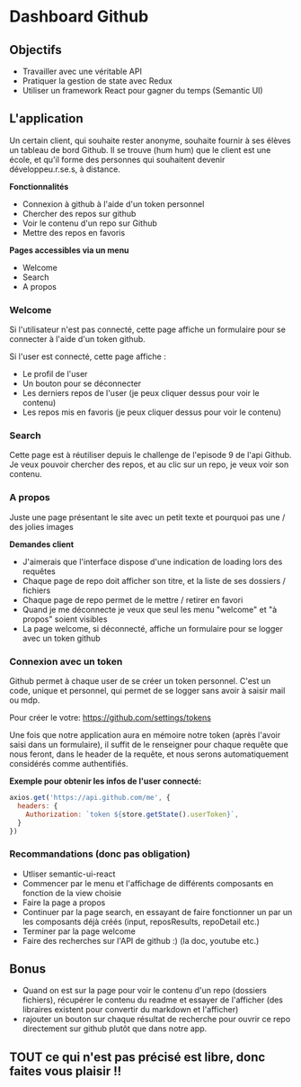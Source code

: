 # Dashboard Github

## Objectifs

* Travailler avec une véritable API
* Pratiquer la gestion de state avec Redux
* Utiliser un framework React pour gagner du temps (Semantic UI)

## L'application

Un certain client, qui souhaite rester anonyme, souhaite fournir à ses élèves un tableau de bord Github. Il se trouve (hum hum) que le client est une école, et qu'il forme des personnes qui souhaitent devenir développeu.r.se.s, à distance.

**Fonctionnalités**

* Connexion à github à l'aide d'un token personnel
* Chercher des repos sur github
* Voir le contenu d'un repo sur Github
* Mettre des repos en favoris

**Pages accessibles via un menu**

* Welcome
* Search
* A propos

### Welcome

Si l'utilisateur n'est pas connecté, cette page affiche un formulaire pour se connecter à l'aide d'un token github.

Si l'user est connecté, cette page affiche :

* Le profil de l'user
* Un bouton pour se déconnecter
* Les derniers repos de l'user (je peux cliquer dessus pour voir le contenu)
* Les repos mis en favoris (je peux cliquer dessus pour voir le contenu)

### Search

Cette page est à réutiliser depuis le challenge de l'episode 9 de l'api Github. Je veux pouvoir chercher des repos, et au clic sur un repo, je veux voir son contenu.

### A propos

Juste une page présentant le site avec un petit texte et pourquoi pas une / des jolies images

**Demandes client**

* J'aimerais que l'interface dispose d'une indication de loading lors des requêtes
* Chaque page de repo doit afficher son titre, et la liste de ses dossiers / fichiers
* Chaque page de repo permet de le mettre / retirer en favori
* Quand je me déconnecte je veux que seul les menu "welcome" et "à propos" soient visibles
* La page welcome, si déconnecté, affiche un formulaire pour se logger avec un token github

### Connexion avec un token

Github permet à chaque user de se créer un token personnel. C'est un code, unique et personnel, qui permet de se logger sans avoir à saisir mail ou mdp.

Pour créer le votre: https://github.com/settings/tokens

Une fois que notre application aura en mémoire notre token (après l'avoir saisi dans un formulaire), il suffit de le renseigner pour chaque requête que nous feront, dans le header de la requête, et nous serons automatiquement considérés comme authentifiés.

**Exemple pour obtenir les infos de l'user connecté:**

```javascript
axios.get('https://api.github.com/me', {
  headers: {
    Authorization: `token ${store.getState().userToken}`,
  }
})
```

### Recommandations (donc pas obligation)

* Utliser semantic-ui-react
* Commencer par le menu et l'affichage de différents composants en fonction de la view choisie
* Faire la page a propos
* Continuer par la page search, en essayant de faire fonctionner un par un les composants déjà créés (input, reposResults, repoDetail etc.)
* Terminer par la page welcome
* Faire des recherches sur l'API de github :) (la doc, youtube etc.)


## Bonus

* Quand on est sur la page pour voir le contenu d'un repo (dossiers fichiers), récupérer le contenu du readme et essayer de l'afficher (des libraires existent pour convertir du markdown et l'afficher)
* rajouter un bouton sur chaque résultat de recherche pour ouvrir ce repo directement sur github plutôt que dans notre app.

## TOUT ce qui n'est pas précisé est libre, donc faites vous plaisir !!

